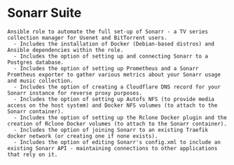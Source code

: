 Sonarr Suite
=========

    Ansible role to automate the full set-up of Sonarr - a TV series collection manager for Usenet and BitTorrent users.
      - Includes the installation of Docker (Debian-based distros) and Ansible dependencies within the role.
      - Includes the option of setting up and connecting Sonarr to a Postgres database.
      - Includes the option of setting up Prometheus and a Sonarr Promtheus exporter to gather various metrics about your Sonarr usage and music collection.
      - Includes the option of creating a Cloudflare DNS record for your Sonarr instance for reverse proxy purposes.
      - Includes the option of setting up Autofs NFS (to provide media access on the host system) and Docker NFS volumes (to attach to the Sonarr container).
      - Includes the option of setting up the Rclone Docker plugin and the creation of Rclone Docker volumes (to attach to the Sonarr container).
      - Includes the option of joining Sonarr to an existing Traefik docker network (or creating one if none exists).
      - Includes the option of editing Sonarr's config.xml to include an existing Sonarr API - maintaining connections to other applications that rely on it.